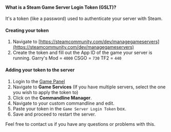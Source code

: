 #### What is a Steam Game Server Login Token (GSLT)?
It's a token (like a password) used to authenticate your server with Steam. 

#### Creating your token
1. Navigate to [https://steamcommunity.com/dev/managegameservers](https://steamcommunity.com/dev/managegameservers)
2. Create the token and fill out the App ID of the game your server is running.
Garry's Mod = `4000`
CSGO = `730`
TF2 = `440`  

#### Adding your token to the server
1. Login to the [Game Panel](https://hexane.gg)
2. Navigate to **Game Services**
	(If you have multiple servers, select the one you wish to apply the token to)
3. Click on the **Commandline Manager**.
4. Navigate to your custom commandline and edit.
6. Paste your token in the `Game Server Login Token` box. 
7. Save and proceed to restart the server.

Feel free to contact us if you have any questions or problems with this. 